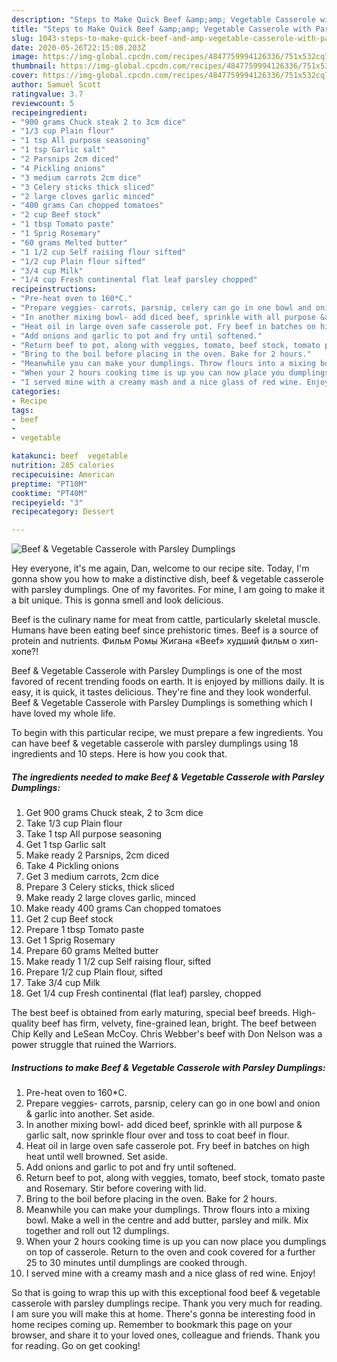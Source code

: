 ```yaml
---
description: "Steps to Make Quick Beef &amp;amp; Vegetable Casserole with Parsley Dumplings"
title: "Steps to Make Quick Beef &amp;amp; Vegetable Casserole with Parsley Dumplings"
slug: 1043-steps-to-make-quick-beef-and-amp-vegetable-casserole-with-parsley-dumplings
date: 2020-05-26T22:15:08.203Z
image: https://img-global.cpcdn.com/recipes/4847759994126336/751x532cq70/beef-vegetable-casserole-with-parsley-dumplings-recipe-main-photo.jpg
thumbnail: https://img-global.cpcdn.com/recipes/4847759994126336/751x532cq70/beef-vegetable-casserole-with-parsley-dumplings-recipe-main-photo.jpg
cover: https://img-global.cpcdn.com/recipes/4847759994126336/751x532cq70/beef-vegetable-casserole-with-parsley-dumplings-recipe-main-photo.jpg
author: Samuel Scott
ratingvalue: 3.7
reviewcount: 5
recipeingredient:
- "900 grams Chuck steak 2 to 3cm dice"
- "1/3 cup Plain flour"
- "1 tsp All purpose seasoning"
- "1 tsp Garlic salt"
- "2 Parsnips 2cm diced"
- "4 Pickling onions"
- "3 medium carrots 2cm dice"
- "3 Celery sticks thick sliced"
- "2 large cloves garlic minced"
- "400 grams Can chopped tomatoes"
- "2 cup Beef stock"
- "1 tbsp Tomato paste"
- "1 Sprig Rosemary"
- "60 grams Melted butter"
- "1 1/2 cup Self raising flour sifted"
- "1/2 cup Plain flour sifted"
- "3/4 cup Milk"
- "1/4 cup Fresh continental flat leaf parsley chopped"
recipeinstructions:
- "Pre-heat oven to 160*C."
- "Prepare veggies- carrots, parsnip, celery can go in one bowl and onion &amp; garlic into another. Set aside."
- "In another mixing bowl- add diced beef, sprinkle with all purpose &amp; garlic salt, now sprinkle flour over and toss to coat beef in flour."
- "Heat oil in large oven safe casserole pot. Fry beef in batches on high heat until well browned. Set aside."
- "Add onions and garlic to pot and fry until softened."
- "Return beef to pot, along with veggies, tomato, beef stock, tomato paste and Rosemary. Stir before covering with lid."
- "Bring to the boil before placing in the oven. Bake for 2 hours."
- "Meanwhile you can make your dumplings. Throw flours into a mixing bowl. Make a well in the centre and add butter, parsley and milk. Mix together and roll out 12 dumplings."
- "When your 2 hours cooking time is up you can now place you dumplings on top of casserole. Return to the oven and cook covered for a further 25 to 30 minutes until dumplings are cooked through."
- "I served mine with a creamy mash and a nice glass of red wine. Enjoy!"
categories:
- Recipe
tags:
- beef
- 
- vegetable

katakunci: beef  vegetable 
nutrition: 285 calories
recipecuisine: American
preptime: "PT10M"
cooktime: "PT40M"
recipeyield: "3"
recipecategory: Dessert

---
```



![Beef &amp; Vegetable Casserole with Parsley Dumplings](https://img-global.cpcdn.com/recipes/4847759994126336/751x532cq70/beef-vegetable-casserole-with-parsley-dumplings-recipe-main-photo.jpg)

Hey everyone, it's me again, Dan, welcome to our recipe site. Today, I'm gonna show you how to make a distinctive dish, beef &amp; vegetable casserole with parsley dumplings. One of my favorites. For mine, I am going to make it a bit unique. This is gonna smell and look delicious.

Beef is the culinary name for meat from cattle, particularly skeletal muscle. Humans have been eating beef since prehistoric times. Beef is a source of protein and nutrients. Фильм Ромы Жигана «Beef» худший фильм о хип-хопе?!

Beef &amp; Vegetable Casserole with Parsley Dumplings is one of the most favored of recent trending foods on earth. It is enjoyed by millions daily. It is easy, it is quick, it tastes delicious. They're fine and they look wonderful. Beef &amp; Vegetable Casserole with Parsley Dumplings is something which I have loved my whole life.


To begin with this particular recipe, we must prepare a few ingredients. You can have beef &amp; vegetable casserole with parsley dumplings using 18 ingredients and 10 steps. Here is how you cook that.

<!--inarticleads1-->

##### The ingredients needed to make Beef &amp; Vegetable Casserole with Parsley Dumplings:

1. Get 900 grams Chuck steak, 2 to 3cm dice
1. Take 1/3 cup Plain flour
1. Take 1 tsp All purpose seasoning
1. Get 1 tsp Garlic salt
1. Make ready 2 Parsnips, 2cm diced
1. Take 4 Pickling onions
1. Get 3 medium carrots, 2cm dice
1. Prepare 3 Celery sticks, thick sliced
1. Make ready 2 large cloves garlic, minced
1. Make ready 400 grams Can chopped tomatoes
1. Get 2 cup Beef stock
1. Prepare 1 tbsp Tomato paste
1. Get 1 Sprig Rosemary
1. Prepare 60 grams Melted butter
1. Make ready 1 1/2 cup Self raising flour, sifted
1. Prepare 1/2 cup Plain flour, sifted
1. Take 3/4 cup Milk
1. Get 1/4 cup Fresh continental (flat leaf) parsley, chopped


The best beef is obtained from early maturing, special beef breeds. High-quality beef has firm, velvety, fine-grained lean, bright. The beef between Chip Kelly and LeSean McCoy. Chris Webber&#39;s beef with Don Nelson was a power struggle that ruined the Warriors. 

<!--inarticleads2-->

##### Instructions to make Beef &amp; Vegetable Casserole with Parsley Dumplings:

1. Pre-heat oven to 160*C.
1. Prepare veggies- carrots, parsnip, celery can go in one bowl and onion &amp; garlic into another. Set aside.
1. In another mixing bowl- add diced beef, sprinkle with all purpose &amp; garlic salt, now sprinkle flour over and toss to coat beef in flour.
1. Heat oil in large oven safe casserole pot. Fry beef in batches on high heat until well browned. Set aside.
1. Add onions and garlic to pot and fry until softened.
1. Return beef to pot, along with veggies, tomato, beef stock, tomato paste and Rosemary. Stir before covering with lid.
1. Bring to the boil before placing in the oven. Bake for 2 hours.
1. Meanwhile you can make your dumplings. Throw flours into a mixing bowl. Make a well in the centre and add butter, parsley and milk. Mix together and roll out 12 dumplings.
1. When your 2 hours cooking time is up you can now place you dumplings on top of casserole. Return to the oven and cook covered for a further 25 to 30 minutes until dumplings are cooked through.
1. I served mine with a creamy mash and a nice glass of red wine. Enjoy!




So that is going to wrap this up with this exceptional food beef &amp; vegetable casserole with parsley dumplings recipe. Thank you very much for reading. I am sure you will make this at home. There's gonna be interesting food in home recipes coming up. Remember to bookmark this page on your browser, and share it to your loved ones, colleague and friends. Thank you for reading. Go on get cooking!
